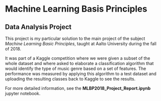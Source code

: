 # Machine Learning Basis Principles
## Data Analysis Project

This project is my particular solution to the main project of the subject *Machine Learning Basic Principles*, taught at Aalto University during the fall of 2018.

It was part of a Kaggle competition where we were given a subset of the whole dataset and where asked to elaborate a classification algorithm that would identify the type of music genre based on a set of features. The performance was measured by applying this algorithm to a test dataset and uploading the resulting classes back to Kaggle to see the results.

For more detailed information, see the **MLBP2018_Project_Report.ipynb** jupyter notebook.
